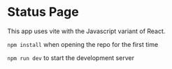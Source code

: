 # Status Page

This app uses vite with the Javascript variant of React.

`npm install` when opening the repo for the first time

`npm run dev` to start the development server
